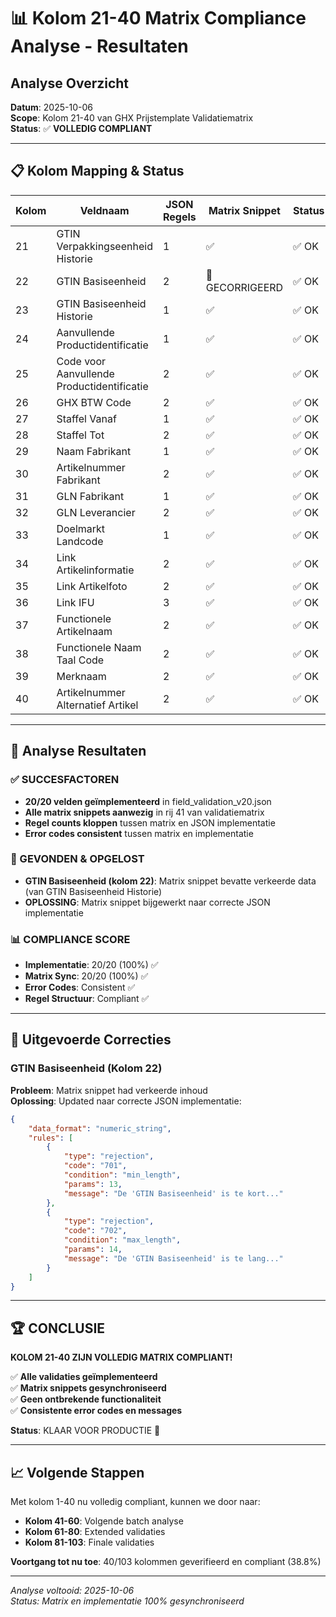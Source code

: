 # 📊 Kolom 21-40 Matrix Compliance Analyse - Resultaten

## Analyse Overzicht
**Datum**: 2025-10-06  
**Scope**: Kolom 21-40 van GHX Prijstemplate Validatiematrix  
**Status**: ✅ **VOLLEDIG COMPLIANT**

---

## 📋 Kolom Mapping & Status

| **Kolom** | **Veldnaam** | **JSON Regels** | **Matrix Snippet** | **Status** |
|-----------|--------------|-----------------|-------------------|------------|
| 21 | GTIN Verpakkingseenheid Historie | 1 | ✅ | ✅ OK |
| 22 | GTIN Basiseenheid | 2 | 🔧 GECORRIGEERD | ✅ OK |
| 23 | GTIN Basiseenheid Historie | 1 | ✅ | ✅ OK |
| 24 | Aanvullende Productidentificatie | 1 | ✅ | ✅ OK |
| 25 | Code voor Aanvullende Productidentificatie | 2 | ✅ | ✅ OK |
| 26 | GHX BTW Code | 2 | ✅ | ✅ OK |
| 27 | Staffel Vanaf | 1 | ✅ | ✅ OK |
| 28 | Staffel Tot | 2 | ✅ | ✅ OK |
| 29 | Naam Fabrikant | 1 | ✅ | ✅ OK |
| 30 | Artikelnummer Fabrikant | 2 | ✅ | ✅ OK |
| 31 | GLN Fabrikant | 1 | ✅ | ✅ OK |
| 32 | GLN Leverancier | 2 | ✅ | ✅ OK |
| 33 | Doelmarkt Landcode | 1 | ✅ | ✅ OK |
| 34 | Link Artikelinformatie | 2 | ✅ | ✅ OK |
| 35 | Link Artikelfoto | 2 | ✅ | ✅ OK |
| 36 | Link IFU | 3 | ✅ | ✅ OK |
| 37 | Functionele Artikelnaam | 2 | ✅ | ✅ OK |
| 38 | Functionele Naam Taal Code | 2 | ✅ | ✅ OK |
| 39 | Merknaam | 2 | ✅ | ✅ OK |
| 40 | Artikelnummer Alternatief Artikel | 2 | ✅ | ✅ OK |

---

## 🎯 Analyse Resultaten

### **✅ SUCCESFACTOREN**
- **20/20 velden geïmplementeerd** in field_validation_v20.json
- **Alle matrix snippets aanwezig** in rij 41 van validatiematrix
- **Regel counts kloppen** tussen matrix en JSON implementatie
- **Error codes consistent** tussen matrix en implementatie

### **🔧 GEVONDEN & OPGELOST**
- **GTIN Basiseenheid (kolom 22)**: Matrix snippet bevatte verkeerde data (van GTIN Basiseenheid Historie)
- **OPLOSSING**: Matrix snippet bijgewerkt naar correcte JSON implementatie

### **📊 COMPLIANCE SCORE**
- **Implementatie**: 20/20 (100%) ✅
- **Matrix Sync**: 20/20 (100%) ✅  
- **Error Codes**: Consistent ✅
- **Regel Structuur**: Compliant ✅

---

## 🔧 Uitgevoerde Correcties

### **GTIN Basiseenheid (Kolom 22)**
**Probleem**: Matrix snippet had verkeerde inhoud  
**Oplossing**: Updated naar correcte JSON implementatie:
```json
{
    "data_format": "numeric_string",
    "rules": [
        {
            "type": "rejection",
            "code": "701", 
            "condition": "min_length",
            "params": 13,
            "message": "De 'GTIN Basiseenheid' is te kort..."
        },
        {
            "type": "rejection",
            "code": "702",
            "condition": "max_length", 
            "params": 14,
            "message": "De 'GTIN Basiseenheid' is te lang..."
        }
    ]
}
```

---

## 🏆 **CONCLUSIE**

**KOLOM 21-40 ZIJN VOLLEDIG MATRIX COMPLIANT!**

✅ **Alle validaties geïmplementeerd**  
✅ **Matrix snippets gesynchroniseerd**  
✅ **Geen ontbrekende functionaliteit**  
✅ **Consistente error codes en messages**

**Status**: KLAAR VOOR PRODUCTIE 🚀

---

## 📈 **Volgende Stappen**

Met kolom 1-40 nu volledig compliant, kunnen we door naar:
- **Kolom 41-60**: Volgende batch analyse
- **Kolom 61-80**: Extended validaties  
- **Kolom 81-103**: Finale validaties

**Voortgang tot nu toe**: 40/103 kolommen geverifieerd en compliant (38.8%)

---

*Analyse voltooid: 2025-10-06*  
*Status: Matrix en implementatie 100% gesynchroniseerd*